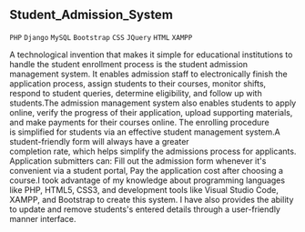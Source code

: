 ## Student_Admission_System
`PHP` `Django` `MySQL` `Bootstrap` `CSS` `JQuery` `HTML` `XAMPP` 

 
A technological invention that makes it simple for educational institutions to handle the student enrollment
process is the student admission management system. It enables admission staff to electronically finish the 
application process, assign students to their courses, monitor shifts, respond to student queries, determine eligibility, 
and follow up with students.The admission management system also enables students to apply online, verify the progress
of their application, upload supporting materials, and make payments for their courses online. The enrolling procedure  
is simplified for students via an effective student management system.A student-friendly form will always have a greater   
completion rate, which helps simplify the admissions process for applicants. Application submitters can: Fill out the admission 
form whenever it's convenient via a student portal, Pay the application cost after choosing a course.I took advantage of my 
knowledge about programming languages like PHP, HTML5, CSS3, and development tools like Visual Studio Code, XAMPP, and Bootstrap 
to create this system. I have also provides the ability to update and remove students's entered details through a user-friendly manner interface. 
 
